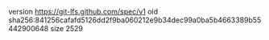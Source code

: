 version https://git-lfs.github.com/spec/v1
oid sha256:841256cafafd5126dd2f9ba060212e9b34dec99a0ba5b4663389b55442900648
size 2529
